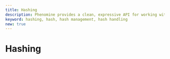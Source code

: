 ```yaml
---
title: Hashing
description: Phenomine provides a clean, expressive API for working with hashing. In this document, you'll learn how to use the hashing library to hash and verify user data.
keyword: hashing, hash, hash management, hash handling
new: true
---
```


# Hashing
